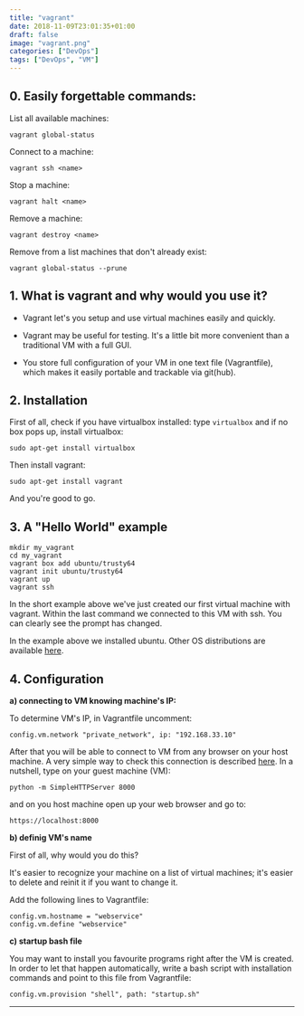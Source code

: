 ```yaml
---
title: "vagrant"
date: 2018-11-09T23:01:35+01:00
draft: false
image: "vagrant.png"
categories: ["DevOps"]
tags: ["DevOps", "VM"]
---
```


## 0. Easily forgettable commands:

List all available machines:
```
vagrant global-status
```

Connect to a machine:

```
vagrant ssh <name>
```

Stop a machine:

```
vagrant halt <name>
```

Remove a machine:
```
vagrant destroy <name>
```

Remove from a list machines that don't already exist:
```
vagrant global-status --prune
```

## 1. What is vagrant and why would you use it?

* Vagrant let's you setup and use virtual machines easily and quickly. 

* Vagrant may be useful for testing. It's a little bit more convenient than a traditional VM with a full GUI. 

* You store full configuration of your VM in one text file (Vagrantfile), which makes it easily portable and trackable via git(hub).

## 2. Installation

First of all, check if you have virtualbox installed: type `virtualbox` and if no box pops up, install virtualbox: 

```
sudo apt-get install virtualbox
```
 
Then install vagrant:
```
sudo apt-get install vagrant
```

And you're good to go.

## 3. A "Hello World" example

```
mkdir my_vagrant
cd my_vagrant
vagrant box add ubuntu/trusty64
vagrant init ubuntu/trusty64
vagrant up
vagrant ssh
```

In the short example above we've just created our first virtual machine with vagrant. Within the last command we connected to this VM with ssh. You can clearly see the prompt has changed.

In the example above we installed ubuntu. Other OS distributions are available [here](https://app.vagrantup.com/boxes/search).

## 4. Configuration

**a) connecting to VM knowing machine's IP:**

To determine VM's IP, in Vagrantfile uncomment:

```
config.vm.network "private_network", ip: "192.168.33.10"
```

After that you will be able to connect to VM from any browser on your host machine.
A very simple way to check this connection is described [here](https://docs.python.org/2/library/simplehttpserver.html). In a nutshell, type on your guest machine (VM):

```
python -m SimpleHTTPServer 8000
```

and on you host machine open up your web browser and go to:

```
https://localhost:8000
```

**b) definig VM's name**

First of all, why would you do this?

It's easier to recognize your machine on a list of virtual machines; it's easier to delete and reinit it if you want to change it.

Add the following lines to Vagrantfile:
```
config.vm.hostname = "webservice"
config.vm.define "webservice"
```

**c) startup bash file**

You may want to install you favourite programs right after the VM is created. In order to let that happen automatically, write a bash script with installation commands and point to this file from Vagrantfile:

```
config.vm.provision "shell", path: "startup.sh"
```

****

